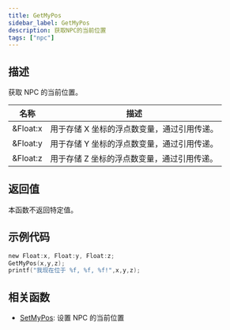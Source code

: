 ```yaml
---
title: GetMyPos
sidebar_label: GetMyPos
description: 获取NPC的当前位置
tags: ["npc"]
---
```


## 描述

获取 NPC 的当前位置。

| 名称     | 描述                                        |
| -------- | ------------------------------------------- |
| &Float:x | 用于存储 X 坐标的浮点数变量，通过引用传递。 |
| &Float:y | 用于存储 Y 坐标的浮点数变量，通过引用传递。 |
| &Float:z | 用于存储 Z 坐标的浮点数变量，通过引用传递。 |

## 返回值

本函数不返回特定值。

## 示例代码

```c
new Float:x, Float:y, Float:z;
GetMyPos(x,y,z);
printf("我现在位于 %f, %f, %f!",x,y,z);
```

## 相关函数

- [SetMyPos](SetMyPos): 设置 NPC 的当前位置
